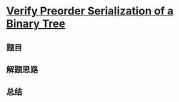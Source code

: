 # [Verify Preorder Serialization of a Binary Tree](https://leetcode.com/problems/verify-preorder-serialization-of-a-binary-tree/)
## 题目


## 解题思路


## 总结


